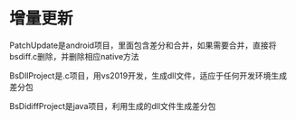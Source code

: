 # 增量更新

PatchUpdate是android项目，里面包含差分和合并，如果需要合并，直接将bsdiff.c删除，并删除相应native方法

BsDllProject是.c项目，用vs2019开发，生成dll文件，适应于任何开发环境生成差分包

BsDidiffProject是java项目，利用生成的dll文件生成差分包

